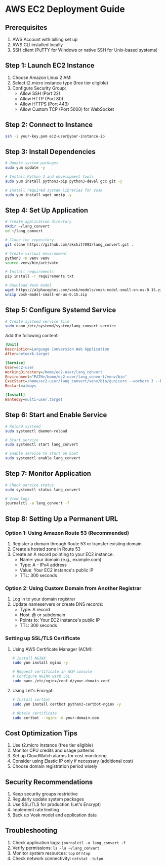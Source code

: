 # AWS EC2 Deployment Guide

## Prerequisites
1. AWS Account with billing set up
2. AWS CLI installed locally
3. SSH client (PuTTY for Windows or native SSH for Unix-based systems)

## Step 1: Launch EC2 Instance
1. Choose Amazon Linux 2 AMI
2. Select t2.micro instance type (free tier eligible)
3. Configure Security Group:
   - Allow SSH (Port 22)
   - Allow HTTP (Port 80)
   - Allow HTTPS (Port 443)
   - Allow Custom TCP (Port 5000) for WebSocket

## Step 2: Connect to Instance
```bash
ssh -i your-key.pem ec2-user@your-instance-ip
```

## Step 3: Install Dependencies
```bash
# Update system packages
sudo yum update -y

# Install Python 3 and development tools
sudo yum install python3-pip python3-devel gcc git -y

# Install required system libraries for Vosk
sudo yum install wget unzip -y
```

## Step 4: Set Up Application
```bash
# Create application directory
mkdir ~/lang_convert
cd ~/lang_convert

# Clone the repository
git clone https://github.com/akshit7093/lang_convert.git .

# Create virtual environment
python3 -m venv venv
source venv/bin/activate

# Install requirements
pip install -r requirements.txt

# Download Vosk model
wget https://alphacephei.com/vosk/models/vosk-model-small-en-us-0.15.zip
unzip vosk-model-small-en-us-0.15.zip
```

## Step 5: Configure Systemd Service
```bash
# Create systemd service file
sudo nano /etc/systemd/system/lang_convert.service
```

Add the following content:
```ini
[Unit]
Description=Language Conversion Web Application
After=network.target

[Service]
User=ec2-user
WorkingDirectory=/home/ec2-user/lang_convert
Environment="PATH=/home/ec2-user/lang_convert/venv/bin"
ExecStart=/home/ec2-user/lang_convert/venv/bin/gunicorn --workers 3 --bind unix:lang_convert.sock -m 007 --timeout 120 --log-level debug app:app
Restart=always

[Install]
WantedBy=multi-user.target
```

## Step 6: Start and Enable Service
```bash
# Reload systemd
sudo systemctl daemon-reload

# Start service
sudo systemctl start lang_convert

# Enable service to start on boot
sudo systemctl enable lang_convert
```

## Step 7: Monitor Application
```bash
# Check service status
sudo systemctl status lang_convert

# View logs
journalctl -u lang_convert -f
```

## Step 8: Setting Up a Permanent URL

### Option 1: Using Amazon Route 53 (Recommended)
1. Register a domain through Route 53 or transfer existing domain
2. Create a hosted zone in Route 53
3. Create an A record pointing to your EC2 instance:
   - Name: your domain (e.g., example.com)
   - Type: A - IPv4 address
   - Value: Your EC2 instance's public IP
   - TTL: 300 seconds

### Option 2: Using Custom Domain from Another Registrar
1. Log in to your domain registrar
2. Update nameservers or create DNS records:
   - Type: A record
   - Host: @ or subdomain
   - Points to: Your EC2 instance's public IP
   - TTL: 300 seconds

### Setting up SSL/TLS Certificate
1. Using AWS Certificate Manager (ACM):
   ```bash
   # Install NGINX
   sudo yum install nginx -y
   
   # Request certificate in ACM console
   # Configure NGINX with SSL
   sudo nano /etc/nginx/conf.d/your-domain.conf
   ```

2. Using Let's Encrypt:
   ```bash
   # Install certbot
   sudo yum install certbot python3-certbot-nginx -y
   
   # Obtain certificate
   sudo certbot --nginx -d your-domain.com
   ```

## Cost Optimization Tips
1. Use t2.micro instance (free tier eligible)
2. Monitor CPU credits and usage patterns
3. Set up CloudWatch alarms for cost monitoring
4. Consider using Elastic IP only if necessary (additional cost)
5. Choose domain registration period wisely

## Security Recommendations
1. Keep security groups restrictive
2. Regularly update system packages
3. Use SSL/TLS for production (Let's Encrypt)
4. Implement rate limiting
5. Back up Vosk model and application data

## Troubleshooting
1. Check application logs: `journalctl -u lang_convert -f`
2. Verify permissions: `ls -la ~/lang_convert`
3. Monitor system resources: `top` or `htop`
4. Check network connectivity: `netstat -tulpn`